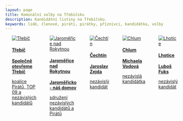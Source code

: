 ```yaml
---
layout: page
title: Komunální volby na Třebíčsku
description: Kandidátní listiny na Třebíčsku.
keywords: lidé, členové, piráti, pirátky, příznivci, kandidátka, volby
---
```


<div class="o-section">
  <div class="row"> 
    <div class="columns medium-12">                  
      <div class="o-section-header o-section-header--bordered">
      </div>
      <div class="c-program-candidates">
        <div class="c-program-candidate-badge">
          <a class="c-program-candidate-badge__body" href="https://trebicsko.pirati.cz/komunalni-volby/trebic/">
            <div class="c-program-candidate-badge__avatar">
              <img src="{{ "/assets/img/trebic.jpg"  }}" alt="Třebíč" class="c-program-candidate-badge__avatar-image">
            </div>
            <div class="c-program-candidate-badge__description">
              <h4 class="c-program-candidate-badge__name">
                <span class="c-headline-anchor">
                  Třebíč
                </span>
              </h4>
              <strong class="c-program-candidate-badge__profession">
                Společně otevřeme Třebíč
              </strong>
              <p class="c-program-candidate-badge__bio">
                koalice Pirátů, TOP 09 a nezávislých kandidátů
              </p>
            </div>
          </a>
        </div>
      </div>
      <div class="o-section-header o-section-header--bordered">
      </div>
      <div class="c-program-candidates">
        <div class="c-program-candidate-badge">
          <a class="c-program-candidate-badge__body" href="https://trebicsko.pirati.cz/komunalni-volby/jaromerice/">
            <div class="c-program-candidate-badge__avatar">
              <img src="{{ "/assets/img/jaromerice.jpg"  }}" alt="Jaroměřice nad Rokytnou" class="c-program-candidate-badge__avatar-image">
            </div>
            <div class="c-program-candidate-badge__description">
              <h4 class="c-program-candidate-badge__name">
                <span class="c-headline-anchor">
                  Jaroměřice nad Rokytnou
                </span>
              </h4>
              <strong class="c-program-candidate-badge__profession">
                Jaroměřicko - náš domov
              </strong>
              <p class="c-program-candidate-badge__bio">
                sdružení nezávislých kandidátů a Pirátů
              </p>
            </div>
          </a>
        </div>
      </div>
      <div class="o-section-header o-section-header--bordered">
      </div>
      <div class="c-program-candidates">
        <div class="c-program-candidate-badge">
          <a class="c-program-candidate-badge__body" href="https://trebicsko.pirati.cz/komunalni-volby/cechtin/">
            <div class="c-program-candidate-badge__avatar">
              <img src="{{ "/assets/img/cechtin.jpg"  }}" alt="Čechtín" class="c-program-candidate-badge__avatar-image">
            </div>
            <div class="c-program-candidate-badge__description">
              <h4 class="c-program-candidate-badge__name">
                <span class="c-headline-anchor">
                  Čechtín
                </span>
              </h4>
              <strong class="c-program-candidate-badge__profession">
                Jaroslav Zejda
              </strong>
              <p class="c-program-candidate-badge__bio">
                nezávislý kandidát
              </p>
            </div>
          </a>
        </div>
      </div>
      <div class="o-section-header o-section-header--bordered">
      </div>
      <div class="c-program-candidates">
        <div class="c-program-candidate-badge">
          <a class="c-program-candidate-badge__body" href="https://trebicsko.pirati.cz/lide/michaela-vodova/">
            <div class="c-program-candidate-badge__avatar">
              <img src="{{ "/assets/img/chlum.jpg"  }}" alt="Chlum" class="c-program-candidate-badge__avatar-image">
            </div>
            <div class="c-program-candidate-badge__description">
              <h4 class="c-program-candidate-badge__name">
                <span class="c-headline-anchor">
                  Chlum
                </span>
              </h4>
              <strong class="c-program-candidate-badge__profession">
                Michaela Vodová
              </strong>
              <p class="c-program-candidate-badge__bio">
                nezávislá kandidátka
              </p>
            </div>
          </a>
        </div>
      </div>
      <div class="o-section-header o-section-header--bordered">
      </div>
      <div class="c-program-candidates">
        <div class="c-program-candidate-badge">
          <a class="c-program-candidate-badge__body" href="https://trebicsko.pirati.cz/komunalni-volby/lhotice/">
            <div class="c-program-candidate-badge__avatar">
              <img src="{{ "/assets/img/lhotice.jpg"  }}" alt="Lhotice" class="c-program-candidate-badge__avatar-image">
            </div>
            <div class="c-program-candidate-badge__description">
              <h4 class="c-program-candidate-badge__name">
                <span class="c-headline-anchor">
                  Lhotice
                </span>
              </h4>
              <strong class="c-program-candidate-badge__profession">
                Luboš Fuks
              </strong>
              <p class="c-program-candidate-badge__bio">
                nezávislý kandidát
              </p>
            </div>
          </a>
        </div>
      </div>
      <div class="o-section-header o-section-header--bordered">
      </div>
    </div>
  </div>      
</div>      

